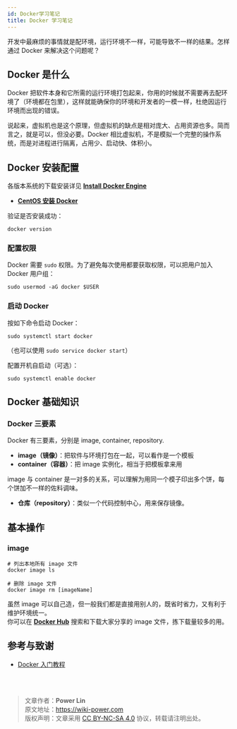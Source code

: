 ```yaml
---
id: Docker学习笔记
title: Docker 学习笔记
---
```


开发中最麻烦的事情就是配环境，运行环境不一样，可能导致不一样的结果。怎样通过 Docker 来解决这个问题呢？

## Docker 是什么


Docker 把软件本身和它所需的运行环境打包起来，你用的时候就不需要再去配环境了（环境都在包里），这样就能确保你的环境和开发者的一模一样，杜绝因运行环境而出现的错误。

说起来，虚拟机也是这个原理，但虚拟机的缺点是相对庞大、占用资源也多。简而言之，就是可以，但没必要。Docker 相比虚拟机，不是模拟一个完整的操作系统，而是对进程进行隔离，占用少、启动快、体积小。


## Docker 安装配置

各版本系统的下载安装详见 [**Install Docker Engine**](https://docs.docker.com/engine/install/)

- [**CentOS 安装 Docker**](https://wiki-power.com/unlist/CentOS%E5%AE%89%E8%A3%85Docker)

验证是否安装成功：

```shell
docker version
```

### 配置权限

Docker 需要 `sudo` 权限。为了避免每次使用都要获取权限，可以把用户加入 Docker 用户组：

```shell
sudo usermod -aG docker $USER
```


### 启动 Docker

按如下命令启动 Docker：

```shell
sudo systemctl start docker
```

（也可以使用 `sudo service docker start`）


配置开机自启动（可选）：

```shell
sudo systemctl enable docker
```

## Docker 基础知识

### Docker 三要素

Docker 有三要素，分别是 image, container, repository. 

- **image（镜像）**：把软件与环境打包在一起，可以看作是一个模板
- **container（容器）**：把 image 实例化，相当于把模板拿来用


image 与 container 是一对多的关系，可以理解为用同一个模子印出多个饼，每个饼加不一样的佐料调味。


- **仓库（repository）**：类似一个代码控制中心，用来保存镜像。


## 基本操作

### image


```shell
# 列出本地所有 image 文件
docker image ls
```

```shell
# 删除 image 文件
docker image rm [imageName]
```

虽然 image 可以自己造，但一般我们都是直接用别人的，既省时省力，又有利于维护环境统一。  
你可以在 [**Docker Hub**](https://hub.docker.com/) 搜索和下载大家分享的 image 文件，拣下载量较多的用。

## 参考与致谢

- [Docker 入门教程](http://www.ruanyifeng.com/blog/2018/02/docker-tutorial.html)

<br />

<br />

> 文章作者：**Power Lin**  
> 原文地址：<https://wiki-power.com>  
> 版权声明：文章采用 [CC BY-NC-SA 4.0](https://creativecommons.org/licenses/by/4.0/deed.zh) 协议，转载请注明出处。
